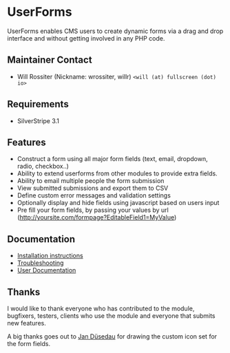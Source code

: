 # UserForms

UserForms enables CMS users to create dynamic forms via a drag and drop interface 
and without getting involved in any PHP code.

## Maintainer Contact

 * Will Rossiter (Nickname: wrossiter, willr) `<will (at) fullscreen (dot) io>`

## Requirements

 * SilverStripe 3.1

## Features

*  Construct a form using all major form fields (text, email, dropdown, radio, checkbox..)
*  Ability to extend userforms from other modules to provide extra fields.
*  Ability to email multiple people the form submission
*  View submitted submissions and export them to CSV
*  Define custom error messages and validation settings
*  Optionally display and hide fields using javascript based on users input
*  Pre fill your form fields, by passing your values by url (http://yoursite.com/formpage?EditableField1=MyValue)

## Documentation

 * [Installation instructions](installation.md)
 * [Troubleshooting](troubleshooting.md)
 * [User Documentation](user-documentation.md)

## Thanks

I would like to thank everyone who has contributed to the module, bugfixers, 
testers, clients who use the module and everyone that submits new features.

A big thanks goes out to [Jan Düsedau](http://eformation.de) for drawing 
the custom icon set for the form fields.
